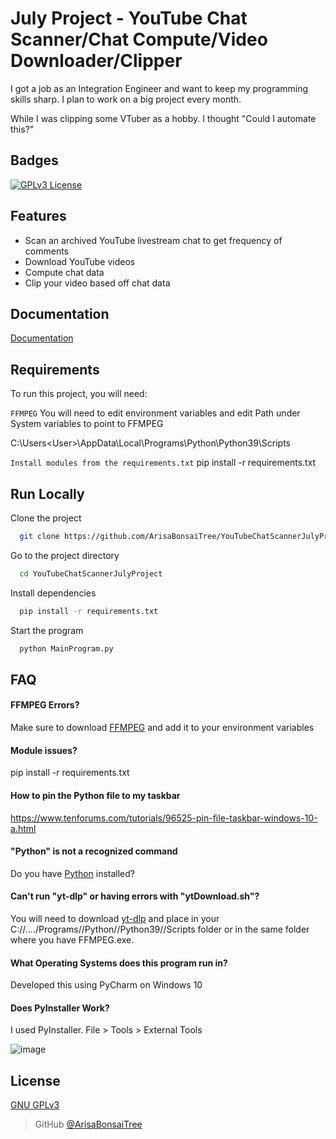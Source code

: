 
# July Project - YouTube Chat Scanner/Chat Compute/Video Downloader/Clipper

I got a job as an Integration Engineer and want to keep my programming skills sharp. I plan to work on a big project every month.

While I was clipping some VTuber as a hobby. I thought "Could I automate this?"

## Badges

[![GPLv3 License](https://img.shields.io/badge/License-GPL%20v3-yellow.svg)](https://opensource.org/licenses/)

## Features

- Scan an archived YouTube livestream chat to get frequency of comments
- Download YouTube videos
- Compute chat data
- Clip your video based off chat data

## Documentation

[Documentation](https://github.com/ArisaBonsaiTree/YouTubeChatScannerJulyProject/blob/main/Documentation.md)

## Requirements

To run this project, you will need:

`FFMPEG` You will need to edit environment variables and edit Path under System variables to point to FFMPEG

C:\Users\<User>\AppData\Local\Programs\Python\Python39\Scripts

`Install modules from the requirements.txt` pip install -r requirements.txt



## Run Locally

Clone the project

```bash
  git clone https://github.com/ArisaBonsaiTree/YouTubeChatScannerJulyProject.git
```

Go to the project directory

```bash
  cd YouTubeChatScannerJulyProject
```

Install dependencies

```bash
  pip install -r requirements.txt
```

Start the program

```bash
  python MainProgram.py 
```


## FAQ

#### FFMPEG Errors?

Make sure to download [FFMPEG](https://ffmpeg.org/) and add it to your environment variables

#### Module issues?

pip install -r requirements.txt

#### How to pin the Python file to my taskbar 

https://www.tenforums.com/tutorials/96525-pin-file-taskbar-windows-10-a.html

#### "Python" is not a recognized command

Do you have [Python](https://www.python.org/downloads/) installed?

#### Can't run "yt-dlp" or having errors with "ytDownload.sh"?

You will need to download [yt-dlp](https://github.com/yt-dlp/yt-dlp) and place in your C://..../Programs//Python//Python39//Scripts folder or in the same
folder where you have FFMPEG.exe.


#### What Operating Systems does this program run in?

Developed this using PyCharm on Windows 10

#### Does PyInstaller Work?

I used PyInstaller. File > Tools > External Tools

![image](https://user-images.githubusercontent.com/64375555/179183895-de1b1d5e-0bae-45c6-a86f-40e8687bdcca.png)

## License

[GNU GPLv3 ](https://choosealicense.com/licenses/gpl-3.0/)

> GitHub [@ArisaBonsaiTree](https://github.com/ArisaBonsaiTree)
